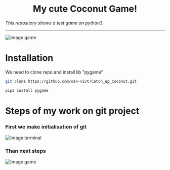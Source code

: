 <h1 align="center">My cute Coconut Game!</h1>

_This repository shows a test game on python3._

---

![Image game](https://github.com/san-vivt/Catch_up_Coconut/raw/master/src/Coconut_2.png)

# Installation


We need to clone repo and install lib "pygame"

```bash
git clone https://github.com/san-vivt/Catch_up_Coconut.git

pip3 install pygame
```

# Steps of my work on git project

### First we make initialisation of git

![Image terminal](https://github.com/san-vivt/Catch_up_Coconut/raw/master/src/Coconut_3.png)

### Than next steps

![Image game](https://github.com/san-vivt/Catch_up_Coconut/raw/master/src/Coconut_1.png)